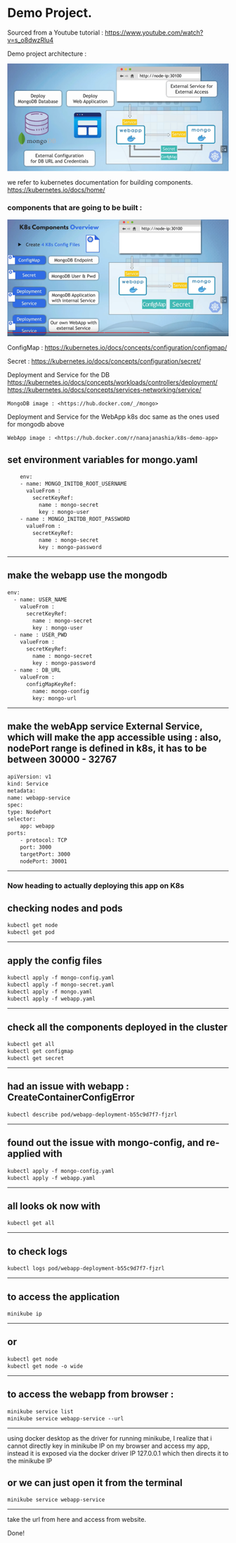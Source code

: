 
# Demo Project.

Sourced from a Youtube tutorial : https://www.youtube.com/watch?v=s_o8dwzRlu4

Demo project architecture : 

![Alt text](image.png)

we refer to kubernetes documentation for building components.
<https://kubernetes.io/docs/home/>

### components that are going to be built : 

![Alt text](image-1.png)

ConfigMap : <https://kubernetes.io/docs/concepts/configuration/configmap/>

Secret : <https://kubernetes.io/docs/concepts/configuration/secret/>

Deployment and Service for the DB 
<https://kubernetes.io/docs/concepts/workloads/controllers/deployment/>
<https://kubernetes.io/docs/concepts/services-networking/service/>

    MongoDB image : <https://hub.docker.com/_/mongo>

Deployment and Service for the WebApp
k8s doc same as the ones used for mongodb above
    
    WebApp image : <https://hub.docker.com/r/nanajanashia/k8s-demo-app>

set environment variables for mongo.yaml 
---
        env:
        - name: MONGO_INITDB_ROOT_USERNAME
          valueFrom :
            secretKeyRef:
              name : mongo-secret
              key : mongo-user
        - name : MONGO_INITDB_ROOT_PASSWORD
          valueFrom :
            secretKeyRef:
              name : mongo-secret
              key : mongo-password
---

make the webapp use the mongodb
---
    env:
      - name: USER_NAME
        valueFrom :
          secretKeyRef:
            name : mongo-secret 
            key : mongo-user
      - name : USER_PWD
        valueFrom :
          secretKeyRef:
            name : mongo-secret
            key : mongo-password
      - name : DB_URL
        valueFrom :
          configMapKeyRef:
            name: mongo-config
            key: mongo-url
---

make the webApp service External Service, which will make the app accessible using <nodeIP>:<nodePort>
also, nodePort range is defined in k8s, it has to be between 30000 - 32767
---
    apiVersion: v1
    kind: Service
    metadata:
    name: webapp-service
    spec:
    type: NodePort
    selector:
        app: webapp
    ports:
        - protocol: TCP
        port: 3000
        targetPort: 3000
        nodePort: 30001
---

### Now heading to actually deploying this app on K8s

checking nodes and pods 
---
    kubectl get node
    kubectl get pod
---

apply the config files 
---
    kubectl apply -f mongo-config.yaml
    kubectl apply -f mongo-secret.yaml
    kubectl apply -f mongo.yaml
    kubectl apply -f webapp.yaml
---

check all the components deployed in the cluster 
---
    kubectl get all
    kubectl get configmap
    kubectl get secret
---

had an issue with webapp : CreateContainerConfigError
---
    kubectl describe pod/webapp-deployment-b55c9d7f7-fjzrl
---

found out the issue with mongo-config, and re-applied with 
---
    kubectl apply -f mongo-config.yaml
    kubectl apply -f webapp.yaml
---

all looks ok now with 
---
    kubectl get all
---

to check logs 
---
    kubectl logs pod/webapp-deployment-b55c9d7f7-fjzrl
---

to access the application 
---
    minikube ip
---

or
---
    kubectl get node
    kubectl get node -o wide
---

to access the webapp from browser : 
---
    minikube service list
    minikube service webapp-service --url
---

using docker desktop as the driver for running minikube, I realize that i cannot directly key in minikube IP on my browser and access my app, instead it is exposed via the docker driver IP 127.0.0.1 which then directs it to the minikube IP 

or we can just open it from the terminal 
---
    minikube service webapp-service
---

take the url from here and access from website.

Done!
